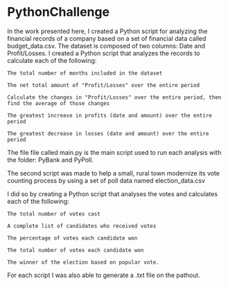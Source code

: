 # PythonChallenge

In the work presented here, I created a Python script for analyzing the financial records of a company based on a set of financial data called budget_data.csv. The dataset is composed of two columns: Date and Profit/Losses. I created a Python script that analyzes the records to calculate each of the following:

    The total number of months included in the dataset

    The net total amount of "Profit/Losses" over the entire period

    Calculate the changes in "Profit/Losses" over the entire period, then find the average of those changes

    The greatest increase in profits (date and amount) over the entire period

    The greatest decrease in losses (date and amount) over the entire period
    
The file file called main.py is the main script used to run each analysis with the folder: PyBank and PyPoll.

The second script was made to help a small, rural town modernize its vote counting process by using a set of poll data named election_data.csv

I did so by creating a Python script that analyses the votes and calculates each of the following:

    The total number of votes cast

    A complete list of candidates who received votes

    The percentage of votes each candidate won

    The total number of votes each candidate won

    The winner of the election based on popular vote.
    
For each script I was also able to generate a .txt file on the pathout.
